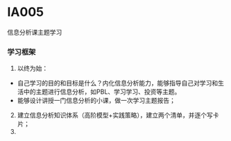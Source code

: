 # IA005
信息分析课主题学习
### 学习框架
1. 以终为始：
- 自己学习的目的和目标是什么？内化信息分析能力，能够指导自己对学习和生活中的主题进行信息分析，如PBL、学习学习、投资等主题。
- 能够设计讲授一门信息分析的小课，做一次学习主题报告；
2. 建立信息分析知识体系（高阶模型+实践策略），建立两个清单，并逐个写卡片；
3. 
